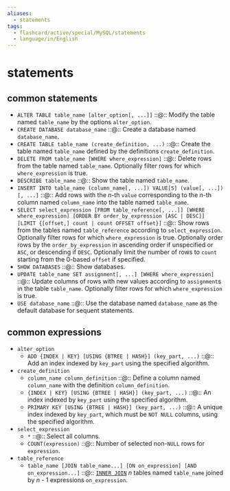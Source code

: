 ```yaml
---
aliases:
  - statements
tags:
  - flashcard/active/special/MySQL/statements
  - language/in/English
---
```


# statements

## common statements

- `ALTER TABLE table_name [alter_option[, ...]]` ::@:: Modify the table named `table_name` by the options `alter_option`. <!--SR:!2027-02-25,860,310!2031-01-11,2049,350-->
- `CREATE DATABASE database_name` ::@:: Create a database named `database_name`. <!--SR:!2029-09-19,1702,350!2030-01-29,1807,350-->
- `CREATE TABLE table_name (create_definition, ...)` ::@:: Create the table named `table_name` defined by the definitions `create_definition`. <!--SR:!2026-02-19,594,299!2027-02-03,870,319-->
- `DELETE FROM table_name [WHERE where_expression]` ::@:: Delete rows from the table named `table_name`. Optionally filter rows for which `where_expression` is true. <!--SR:!2028-05-02,1281,339!2025-11-27,540,299-->
- `DESCRIBE table_name` ::@:: Show the table named `table_name`. <!--SR:!2025-07-09,399,299!2030-06-13,1926,359-->
- `INSERT INTO table_name (column_name[, ...]) VALUE[S] (value[, ...])[, ...]` ::@:: Add rows with the _n_-th `value` corresponding to the _n_-th column named `column_name` into the table named `table_name`. <!--SR:!2029-08-10,1510,319!2027-11-27,1064,319-->
- `SELECT select_expression [FROM table_reference[, ...]] [WHERE where_expression] [ORDER BY order_by_expression [ASC | DESC]] [LIMIT {[offset,] count | count OFFSET offset}]` ::@:: Show rows from the tables named `table_reference` according to `select_expression`. Optionally filter rows for which `where_expression` is true. Optionally order rows by the `order_by_expression` in ascending order if unspecified or `ASC`, or descending if `DESC`. Optionally limit the number of rows to `count` starting from the 0-based `offset` if specified. <!--SR:!2025-12-03,540,299!2026-08-18,702,299-->
- `SHOW DATABASES` ::@:: Show databases. <!--SR:!2031-10-18,2301,359!2030-03-07,1850,359-->
- `UPDATE table_name SET assignment[, ...] [WHERE where_expression]` ::@:: Update columns of rows with new values according to `assignment`s in the table `table_name`. Optionally filter rows for which `where_expression` is true. <!--SR:!2026-02-09,585,299!2027-09-05,929,279-->
- `USE database_name` ::@:: Use the database named `database_name` as the default database for sequent statements. <!--SR:!2030-03-31,1867,359!2030-03-28,1867,359-->

## common expressions

- `alter_option`
  - `ADD {INDEX | KEY} [USING {BTREE | HASH}] (key_part, ...)` ::@:: Add an index indexed by `key_part` using the specified algorithm. <!--SR:!2026-05-15,584,250!2031-02-19,2088,350-->
- `create_definition`
  - `column_name column_definition` ::@:: Define a column named `column_name` with the definition `column_definition`. <!--SR:!2028-06-14,1300,330!2030-09-17,1974,350-->
  - `{INDEX | KEY} [USING {BTREE | HASH}] (key_part, ...)` ::@:: An index indexed by `key_part` using the specified algorithm. <!--SR:!2026-05-17,639,299!2027-11-15,1056,319-->
  - `PRIMARY KEY [USING {BTREE | HASH}] (key_part, ...)` ::@:: A unique index indexed by `key_part`, which must be `NOT NULL` columns, using the specified algorithm. <!--SR:!2026-01-25,538,319!2026-05-01,605,319-->
- `select_expression`
  - `*` ::@:: Select all columns. <!--SR:!2025-07-06,497,339!2028-01-04,1189,339-->
  - `COUNT(expression)` ::@:: Number of selected non-`NULL` rows for `expression`. <!--SR:!2031-03-17,2114,359!2027-04-09,901,319-->
- `table_reference`
  - `table_name [JOIN table_name...] [ON on_expression] [AND on_expression...]` ::@:: [`INNER JOIN`](join%20(SQL).md#inner%20join) _n_ tables named `table_name` joined by _n_ - 1 expressions `on_expression`. <!--SR:!2026-10-08,670,279!2026-06-09,666,299-->
